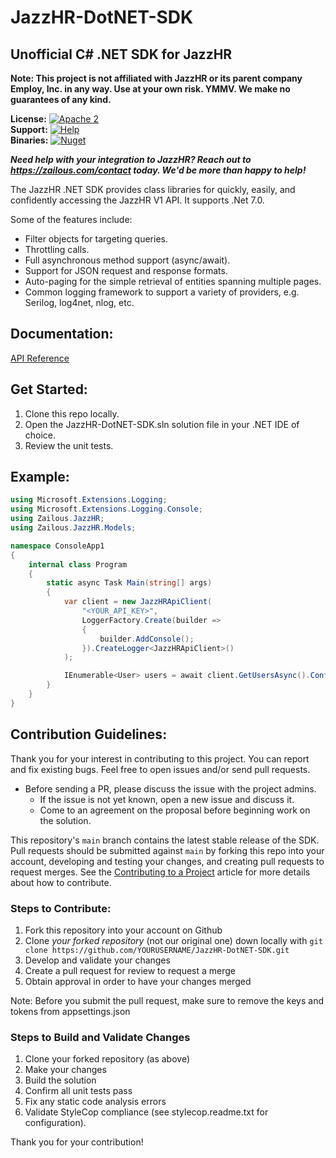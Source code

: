 <!-- Copyright (c) 2023 Zailous LLC -->

JazzHR-DotNET-SDK
=============

## Unofficial C# .NET SDK for JazzHR

**Note: This project is not affiliated with JazzHR or its parent company Employ, Inc. in any way. Use at your own risk. YMMV. We make no guarantees of any kind.**

**License:** [![Apache 2](https://img.shields.io/badge/license-MIT-brightgreen)](https://opensource.org/license/mit/)  
**Support:** [![Help](https://img.shields.io/badge/Support-Zailous%20Developer-blue.svg)](https://zailous.com/contact)  
**Binaries:** [![Nuget](https://img.shields.io/badge/Nuget-Package-blue.svg)](https://www.nuget.org/packages/JazzHR-DotNET-SDK/)

**_Need help with your integration to JazzHR? Reach out to https://zailous.com/contact today. We'd be more than happy to help!_**

The JazzHR .NET SDK provides class libraries for quickly, easily, and confidently accessing the JazzHR V1 API.
It supports .Net 7.0.

Some of the features include:

* Filter objects for targeting queries.
* Throttling calls.
* Full asynchronous method support (async/await).
* Support for JSON request and response formats.
* Auto-paging for the simple retrieval of entities spanning multiple pages.
* Common logging framework to support a variety of providers, e.g. Serilog, log4net, nlog, etc.

## Documentation:
[API Reference](http://www.resumatorapi.com/v1/)

## Get Started:
1. Clone this repo locally.
2. Open the JazzHR-DotNET-SDK.sln solution file in your .NET IDE of choice.
3. Review the unit tests.

## Example:
```csharp
using Microsoft.Extensions.Logging;
using Microsoft.Extensions.Logging.Console;
using Zailous.JazzHR;
using Zailous.JazzHR.Models;

namespace ConsoleApp1
{
    internal class Program
    {
        static async Task Main(string[] args)
        {
            var client = new JazzHRApiClient(
                "<YOUR_API_KEY>",
                LoggerFactory.Create(builder =>
                {
                    builder.AddConsole();
                }).CreateLogger<JazzHRApiClient>()
            );

            IEnumerable<User> users = await client.GetUsersAsync().ConfigureAwait(false);
        }
    }
}
```

## Contribution Guidelines:

Thank you for your interest in contributing to this project. You can report and fix existing bugs. Feel free to open issues and/or send pull requests.

- Before sending a PR, please discuss the issue with the project admins.
    - If the issue is not yet known, open a new issue and discuss it.
    - Come to an agreement on the proposal before beginning work on the solution.

This repository's `main` branch contains the latest stable release of the SDK. Pull requests should be submitted against `main` by forking this repo into your account, developing and testing your changes, and creating pull requests to request merges. See the [Contributing to a Project](https://guides.github.com/activities/contributing-to-open-source/)
article for more details about how to contribute.

### Steps to Contribute:

1. Fork this repository into your account on Github
2. Clone *your forked repository* (not our original one) down locally with `git clone https://github.com/YOURUSERNAME/JazzHR-DotNET-SDK.git`
3. Develop and validate your changes
5. Create a pull request for review to request a merge
6. Obtain approval in order to have your changes merged

Note: Before you submit the pull request, make sure to remove the keys and tokens from appsettings.json

### Steps to Build and Validate Changes
1. Clone your forked repository (as above)
2. Make your changes
3. Build the solution
4. Confirm all unit tests pass
4. Fix any static code analysis errors
5. Validate StyleCop compliance (see stylecop.readme.txt for configuration).

Thank you for your contribution!